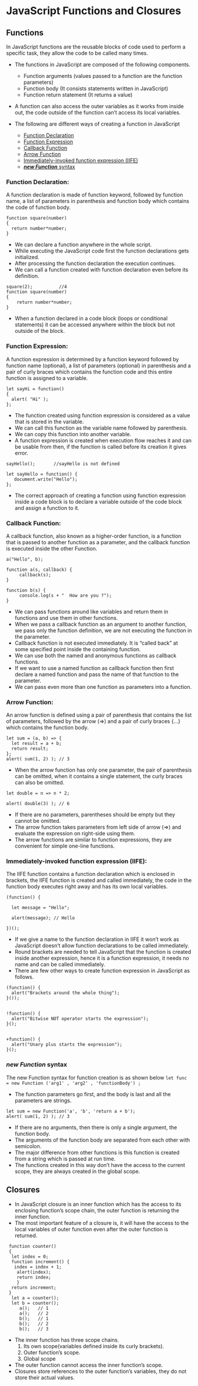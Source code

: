 # JavaScript Functions and Closures #

## Functions ##
In JavaScript functions are the reusable blocks of code used to perform a specific task, they allow the code to be called many times.
- The functions in JavaScript are composed of the following components.
  - Function arguments  (values passed to a function are the function parameters)
  - Function body  (It consists statements written in JavaScript)
  - Function return statement  (It returns a value)
- A function can also access the outer variables as it works from inside out, the code outside of the function can’t access its local     variables.

- The following are different ways of creating a function in JavaScript

  - [Function Declaration](#function-declaration)
  - [Function Expression](#function-expression)
  - [Callback Function](#callback-function)
  - [Arrow Function](#arrow-function)
  - [Immediately-invoked function expression (IIFE)](#iife)
  - [**_new Function_** syntax](#new-function)
 
 ### Function Declaration: ###
A function declaration is made of function keyword, followed by function name, a list of parameters in parenthesis and function body which contains the code of function body. 
 
 ```
 function square(number)
{
   return number*number;
}
```
- We can declare a function anywhere in the whole script.
- While executing the JavaScript code first the function declarations gets initialized.
- After processing the function declaration the execution continues.
- We can call a function created with function declaration even before its definition.

```
square(2);          //4
function square(number)
{
    return number*number;
}
```
- When a function declared in a code block (loops or conditional statements) it can be accessed anywhere within the block but not outside of the block.

### Function Expression: ###

A function expression is determined by a function keyword followed by function name (optional), a list of parameters (optional) in parenthesis and a pair of curly braces which contains the function code and this entire function is assigned to a variable.

```
let sayHi = function() 
{
  alert( "Hi" );
};
```
- The function created using function expression is considered as a value that is stored in the variable.
- We can call this function as the variable name followed by parenthesis.
- We can copy this function into another variable.
- A function expression is created when execution flow reaches it and can be usable from then, if the function is called before its       creation it gives error.
```
sayHello();       //sayHello is not defined

let sayHello = function() {
   document.write("Hello");
};
```
- The correct approach of creating a function using function expression inside a code block is to declare a variable outside of the code   block and assign a function to it.

### Callback Function: ###

A callback function, also known as a higher-order function, is a function that is passed to another function as a parameter, and the callback function is executed inside the other Function.

```
a("Hello", b);

function a(s, callback) {
     callback(s);
}

function b(s) {
     console.log(s + "  How are you ?");
}
```
- We can pass functions around like variables and return them in functions and use them in other functions.
- When we pass a callback function as an argument to another function, we pass only the function definition, we are not executing the     function in the parameter.
- Callback function is not executed immediately. It is “called back” at some specified point inside the containing function.
- We can use both the named and anonymous functions as callback functions.
- If we want to use a named function as callback function then first declare a named function and pass the name of that function to the   parameter.
- We can pass even more than one function as parameters into a function.
 
 
 ### Arrow Function: ###

An arrow function is defined using a pair of parenthesis that contains the list of parameters, followed by the arrow (=>) and a pair of curly braces {...} which contains the function body.

```
let sum = (a, b) => {  
  let result = a + b;
  return result;
};
alert( sum(1, 2) ); // 3
```
- When the arrow function has only one parameter, the pair of parenthesis can be omitted, when it contains a single statement, the curly   braces can also be omitted.

```
let double = n => n * 2;

alert( double(3) ); // 6
```
- If there are no parameters, parentheses should be empty but they cannot be omitted.
- The arrow function takes parameters from left side of arrow (=>) and evaluate the expression on right-side using them.
- The arrow functions are similar to function expressions, they are convenient for simple one-line functions.


### Immediately-invoked function expression (IIFE): ###

The IIFE function contains a function declaration which is enclosed in brackets, the IIFE function is created and called immediately, the code in the function body executes right away and has its own local variables.

```
(function() {

  let message = "Hello";

  alert(message); // Hello

})();
```
- If we give a name to the function declaration in IIFE it won’t work as JavaScript doesn’t allow function declarations to be called       immediately.
- Round brackets are needed to tell JavaScript that the function is created inside another expression, hence it is a function             expression, it needs no name and can be called immediately.
- There are few other ways to create function expression in JavaScript as follows.
```
(function() {
  alert("Brackets around the whole thing");
}());


!function() {
  alert("Bitwise NOT operator starts the expression");
}();


+function() {
  alert("Unary plus starts the expression");
}();
```

### _new Function_ syntax ###

The new Function syntax for function creation is as shown below
` let func = new Function ('arg1' , 'arg2' , 'functionBody') ; `
- The function parameters go first, and the body is last and all the parameters are strings.
```
let sum = new Function('a', 'b', 'return a + b');
alert( sum(1, 2) ); // 3
```
- If there are no arguments, then there is only a single argument, the function body.
- The arguments of the function body are separated from each other with semicolon.
- The major difference from other functions is this function is created from a string which is passed at run time.
- The functions created in this way don’t have the access to the current scope, they are always created in the global scope.




## Closures ##

- In JavaScript closure is an inner function which has the access to its enclosing function’s scope chain, the outer function is           returning the inner function.
- The most important feature of a closure is, it will have the access to the local variables of outer function even after the outer       function is returned.

```
 function counter() 
 {
  let index = 0;
  function increment() {
   index = index + 1;
    alert(index);
    return index;
    }
  return increment;
 }
  let a = counter();    
  let b = counter();    
     a();   // 1
     a();   // 2
     b();   // 1
     b();   // 2
     b();   // 3    
```
- The inner function has three scope chains.
  1. Its own scope(variables defined inside its curly brackets).
  2. Outer function’s scope.
  3. Global scope
- The outer function cannot access the inner function’s scope.
- Closures store references to the outer function’s variables, they do not store their actual values.
  
 

